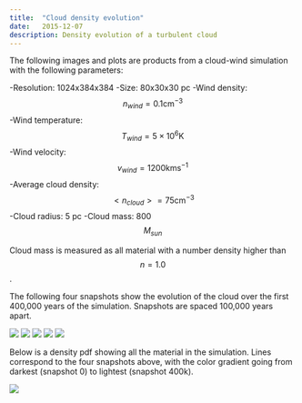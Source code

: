 ```yaml
---
title:  "Cloud density evolution"
date:   2015-12-07
description: Density evolution of a turbulent cloud 
---
```


The following images and plots are products from a cloud-wind simulation with the following parameters:

-Resolution: 1024x384x384
-Size: 80x30x30 pc
-Wind density: $$n_{wind} = 0.1 \mathrm{cm}^{-3}$$
-Wind temperature: $$T_{wind} = 5 \times 10^6 \mathrm{K}$$
-Wind velocity: $$v_{wind} = 1200 \mathrm{km} \mathrm{s}^{-1}$$
-Average cloud density: $$<n_{cloud}> = 75 \mathrm{cm}^{-3}$$
-Cloud radius: 5 pc
-Cloud mass: 800 $$M_{sun}$$

Cloud mass is measured as all material with a number density higher than $$n = 1.0$$.

The following four snapshots show the evolution of the cloud over the first 400,000 years 
of the simulation. Snapshots are spaced 100,000 years apart.

<img src="{{ site.url }}assets/images/cloud_wind_0000.png">
<img src="{{ site.url }}assets/images/cloud_wind_0050.png">
<img src="{{ site.url }}assets/images/cloud_wind_0100.png">
<img src="{{ site.url }}assets/images/cloud_wind_0150.png">
<img src="{{ site.url }}assets/images/cloud_wind_0200.png">

Below is a density pdf showing all the material in the simulation. Lines correspond to the 
four snapshots above, with the color gradient going from darkest (snapshot 0) to lightest 
(snapshot 400k).

<img src="{{ site.url }}assets/images/cloud_wind_density.eps">
